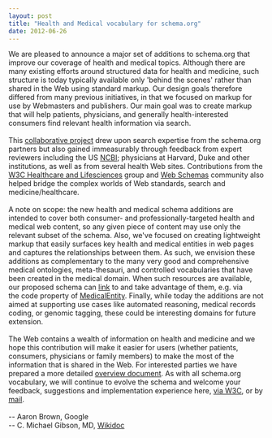 ```yaml
---
layout: post
title: "Health and Medical vocabulary for schema.org"
date: 2012-06-26
---
```


<div dir="ltr" style="text-align: left;">
We are pleased to announce a major set of additions to schema.org that improve our coverage of health and medical topics. Although there are many existing efforts around structured data for health and medicine, such structure is today typically available only 'behind the scenes' rather than shared in the Web using standard markup. Our design goals therefore differed from many previous initiatives, in that we focused on markup for use by Webmasters and publishers. Our main goal was to create markup that will help patients, physicians, and generally health-interested consumers find relevant health information via search.<br />
<br />
This <a href="http://lists.w3.org/Archives/Public/public-vocabs/2012May/0057.html">collaborative project</a> drew upon search expertise from the schema.org partners but also gained immeasurably through feedback from expert reviewers including the US <a href="http://www.ncbi.nlm.nih.gov/">NCBI</a>; physicians at Harvard, Duke and other institutions, as well as from several health Web sites. Contributions from the <a href="http://www.w3.org/blog/hcls/">W3C Healthcare and Lifesciences</a> group and <a href="http://www.w3.org/wiki/WebSchemas">Web Schemas</a> community also helped bridge the complex worlds of Web standards, search and medicine/healthcare.<br />
<br />
A note on scope: t<span style="background-color: white;">he new health and medical schema additions are intended to cover both consumer- and professionally-targeted health and medical web content, so any given piece of content may use only the relevant subset of the schema. Also, we've focused on creating lightweight markup that easily surfaces key health and medical entities in web pages and captures </span><span style="background-color: white;">the relationships between them. As such, we envision these additions as complementary to </span><span style="background-color: white;">the </span><span style="background-color: white;">many very good and comprehensive medical ontologies, meta-thesauri, and controlled vocabularies that have been created in the medical domain. When such resources</span><span style="background-color: white;"> are available, our proposed schema can </span><a href="http://blog.schema.org/2012/05/schemaorg-markup-for-external-lists.html" style="background-color: white;">link</a><span style="background-color: white;"> to and take advantage of them, e.g. via the </span><span style="background-color: white;">code property of </span><a href="http://schema.org/MedicalEntity" style="background-color: white;">MedicalEntity</a><span style="background-color: white;">. Finally, while today the additions are not aimed at supporting use cases like a</span><span style="background-color: white;">utomated reasoning, medical </span><span style="background-color: white;">records coding, or genomic tagging, these could be interesting domains for future extension.</span><br />
<br />
The Web contains a wealth of information on health and medicine and we hope this contribution will make it easier for users (whether patients, consumers, physicians or family members) to make the most of the information that is shared in the Web. For interested parties we have prepared a more detailed <a href="http://schema.org/docs/meddocs.html">overview document</a>. As with all schema.org vocabulary, we will continue to evolve the schema and welcome your feedback, suggestions and implementation experience here, <a href="http://www.w3.org/wiki/WebSchemas">via W3C</a>, or by <a href="mailto:schema-org-contact@googlegroups.com">mail</a>.<br />
<br />
-- Aaron Brown, Google<br />
-- C. Michael Gibson, MD, <a href="http://wikidoc.org/">Wikidoc</a></div>